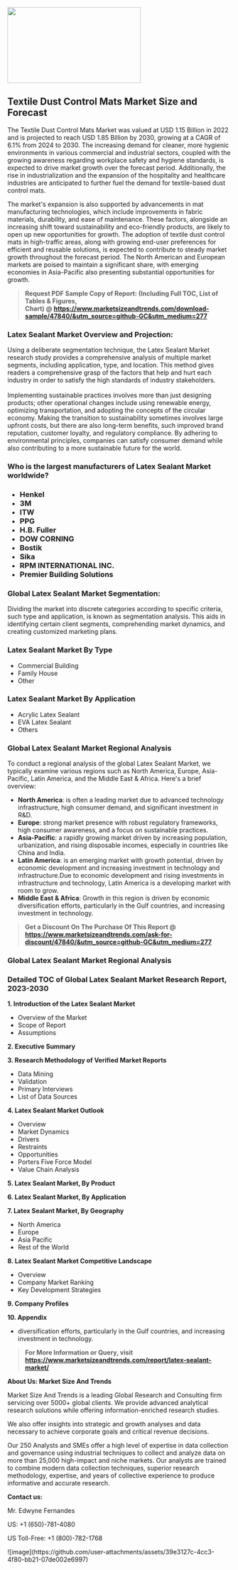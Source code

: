 <p><img class="alignnone size-medium wp-image-20088" src="https://ffe5etoiles.com/wp-content/uploads/2024/12/MST1-300x171.png" alt="" width="300" height="171" /></p><h2>Textile Dust Control Mats Market Size and Forecast</h2><p>The Textile Dust Control Mats Market was valued at USD 1.15 Billion in 2022 and is projected to reach USD 1.85 Billion by 2030, growing at a CAGR of 6.1% from 2024 to 2030. The increasing demand for cleaner, more hygienic environments in various commercial and industrial sectors, coupled with the growing awareness regarding workplace safety and hygiene standards, is expected to drive market growth over the forecast period. Additionally, the rise in industrialization and the expansion of the hospitality and healthcare industries are anticipated to further fuel the demand for textile-based dust control mats.</p><p>The market's expansion is also supported by advancements in mat manufacturing technologies, which include improvements in fabric materials, durability, and ease of maintenance. These factors, alongside an increasing shift toward sustainability and eco-friendly products, are likely to open up new opportunities for growth. The adoption of textile dust control mats in high-traffic areas, along with growing end-user preferences for efficient and reusable solutions, is expected to contribute to steady market growth throughout the forecast period. The North American and European markets are poised to maintain a significant share, with emerging economies in Asia-Pacific also presenting substantial opportunities for growth.</p></p><blockquote id="" class=""><strong>Request PDF Sample Copy of Report: (Including Full TOC, List of Tables &amp; Figures, Chart)&nbsp;@&nbsp;<strong><a href="https://www.marketsizeandtrends.com/download-sample/47840/&utm_source=github-GC&utm_medium=277" target="_blank">https://www.marketsizeandtrends.com/download-sample/47840/&utm_source=github-GC&utm_medium=277</a></strong></strong></blockquote><h3 id="" class="">Latex Sealant Market&nbsp;Overview and Projection:</h3><p id="" class="">Using a deliberate segmentation technique, the Latex Sealant Market research study provides a comprehensive analysis of multiple market segments, including application, type, and location. This method gives readers a comprehensive grasp of the factors that help and hurt each industry in order to satisfy the high standards of industry stakeholders. <br /> <br />Implementing sustainable practices involves more than just designing products; other operational changes include using renewable energy, optimizing transportation, and adopting the concepts of the circular economy. Making the transition to sustainability sometimes involves large upfront costs, but there are also long-term benefits, such improved brand reputation, customer loyalty, and regulatory compliance. By adhering to environmental principles, companies can satisfy consumer demand while also contributing to a more sustainable future for the world.</p><h3 id="" class="">Who is the largest manufacturers of&nbsp;Latex Sealant Market worldwide?</h3><h3 class=""><p><ul><li>Henkel </li><li> 3M </li><li> ITW </li><li> PPG </li><li> H.B. Fuller </li><li> DOW CORNING </li><li> Bostik </li><li> Sika </li><li> RPM INTERNATIONAL INC. </li><li> Premier Building Solutions</li></ul></p></h3><h3 id="" class="">Global&nbsp;Latex Sealant Market Segmentation:</h3><p id="" class="">Dividing the market into discrete categories according to specific criteria, such type and application, is known as segmentation analysis. This aids in identifying certain client segments, comprehending market dynamics, and creating customized marketing plans.</p><h3 id="" class="">Latex Sealant Market&nbsp;By Type</h3><p><p><ul><li>Commercial Building </li><li> Family House </li><li> Other</p></li></ul></p></p><h3 id="" class="">Latex Sealant Market&nbsp;By Application</h3><p class=""><p><ul><li>Acrylic Latex Sealant </li><li> EVA Latex Sealant </li><li> Others</li></ul></p></p><h3 id="" class="">Global Latex Sealant Market Regional Analysis</h3><p id="" class="">To conduct a regional analysis of the global Latex Sealant Market, we typically examine various regions such as North America, Europe, Asia-Pacific, Latin America, and the Middle East &amp; Africa. Here's a brief overview:</p><ul><li><strong>North America</strong>: is often a leading market due to advanced technology infrastructure, high consumer demand, and significant investment in R&amp;D.</li><li><strong>Europe</strong>: strong market presence with robust regulatory frameworks, high consumer awareness, and a focus on sustainable practices.</li><li><strong>Asia-Pacific</strong>: a rapidly growing market driven by increasing population, urbanization, and rising disposable incomes, especially in countries like China and India.</li><li><strong>Latin America</strong>: is an emerging market with growth potential, driven by economic development and increasing investment in technology and infrastructure.Due to economic development and rising investments in infrastructure and technology, Latin America is a developing market with room to grow.</li><li><strong>Middle East &amp; Africa</strong>: Growth in this region is driven by economic diversification efforts, particularly in the Gulf countries, and increasing investment in technology.</li></ul><blockquote id="" class=""><strong>Get a Discount On The Purchase Of This Report @ <strong><a href="https://www.marketsizeandtrends.com/ask-for-discount/47840/&utm_source=github-GC&utm_medium=277" target="_blank">https://www.marketsizeandtrends.com/ask-for-discount/47840/&utm_source=github-GC&utm_medium=277</a></strong></strong></blockquote><h3 id="" class="">Global Latex Sealant Market Regional Analysis</h3><h3 id="" class="">Detailed TOC of Global Latex Sealant Market Research Report, 2023-2030</h3><p id="" class=""><strong>1. Introduction of the Latex Sealant Market</strong></p><ul><li>Overview of the Market</li><li>Scope of Report</li><li>Assumptions</li></ul><p id="" class=""><strong>2. Executive Summary</strong></p><p id="" class=""><strong>3. Research Methodology of Verified Market Reports</strong></p><ul><li>Data Mining</li><li>Validation</li><li>Primary Interviews</li><li>List of Data Sources</li></ul><p id="" class=""><strong>4. Latex Sealant Market Outlook</strong></p><ul><li>Overview</li><li>Market Dynamics</li><li>Drivers</li><li>Restraints</li><li>Opportunities</li><li>Porters Five Force Model</li><li>Value Chain Analysis</li></ul><p id="" class=""><strong>5. Latex Sealant Market, By Product</strong></p><p id="" class=""><strong>6. Latex Sealant Market, By Application</strong></p><p id="" class=""><strong>7. Latex Sealant Market, By Geography</strong></p><ul><li>North America</li><li>Europe</li><li>Asia Pacific</li><li>Rest of the World</li></ul><p id="" class=""><strong>8. Latex Sealant Market Competitive Landscape</strong></p><ul><li>Overview</li><li>Company Market Ranking</li><li>Key Development Strategies</li></ul><p id="" class=""><strong>9. Company Profiles</strong></p><p id="" class=""><strong>10. Appendix</strong></p><ul><li>diversification efforts, particularly in the Gulf countries, and increasing investment in technology.</li></ul><blockquote id="" class=""><strong>For More Information or Query, visit <strong><strong><a href="https://www.marketsizeandtrends.com/report/latex-sealant-market/" target="_blank">https://www.marketsizeandtrends.com/report/latex-sealant-market/</a></strong></strong></strong></blockquote><p id="" class=""><strong>About Us: Market Size And Trends</strong></p><p id="" class="">Market Size And Trends is a leading Global Research and Consulting firm servicing over 5000+ global clients. We provide advanced analytical research solutions while offering information-enriched research studies.</p><p id="" class="">We also offer insights into strategic and growth analyses and data necessary to achieve corporate goals and critical revenue decisions.</p><p id="" class="">Our 250 Analysts and SMEs offer a high level of expertise in data collection and governance using industrial techniques to collect and analyze data on more than 25,000 high-impact and niche markets. Our analysts are trained to combine modern data collection techniques, superior research methodology, expertise, and years of collective experience to produce informative and accurate research.</p><p id="" class=""><strong>Contact us:</strong></p><p id="" class="">Mr. Edwyne Fernandes</p><p id="" class="">US: +1 (650)-781-4080</p><p id="" class="">US Toll-Free: +1 (800)-782-1768</p>
![image](https://github.com/user-attachments/assets/39e3127c-4cc3-4f80-bb21-07de002e6997)
